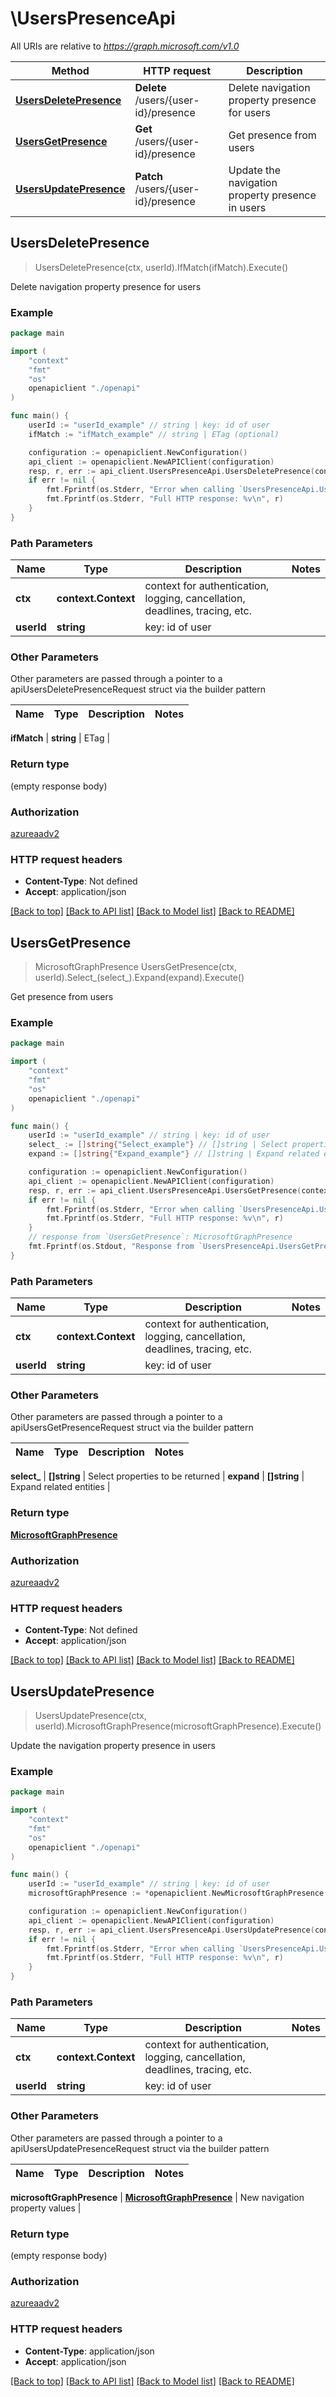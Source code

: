 # \UsersPresenceApi

All URIs are relative to *https://graph.microsoft.com/v1.0*

Method | HTTP request | Description
------------- | ------------- | -------------
[**UsersDeletePresence**](UsersPresenceApi.md#UsersDeletePresence) | **Delete** /users/{user-id}/presence | Delete navigation property presence for users
[**UsersGetPresence**](UsersPresenceApi.md#UsersGetPresence) | **Get** /users/{user-id}/presence | Get presence from users
[**UsersUpdatePresence**](UsersPresenceApi.md#UsersUpdatePresence) | **Patch** /users/{user-id}/presence | Update the navigation property presence in users



## UsersDeletePresence

> UsersDeletePresence(ctx, userId).IfMatch(ifMatch).Execute()

Delete navigation property presence for users

### Example

```go
package main

import (
    "context"
    "fmt"
    "os"
    openapiclient "./openapi"
)

func main() {
    userId := "userId_example" // string | key: id of user
    ifMatch := "ifMatch_example" // string | ETag (optional)

    configuration := openapiclient.NewConfiguration()
    api_client := openapiclient.NewAPIClient(configuration)
    resp, r, err := api_client.UsersPresenceApi.UsersDeletePresence(context.Background(), userId).IfMatch(ifMatch).Execute()
    if err != nil {
        fmt.Fprintf(os.Stderr, "Error when calling `UsersPresenceApi.UsersDeletePresence``: %v\n", err)
        fmt.Fprintf(os.Stderr, "Full HTTP response: %v\n", r)
    }
}
```

### Path Parameters


Name | Type | Description  | Notes
------------- | ------------- | ------------- | -------------
**ctx** | **context.Context** | context for authentication, logging, cancellation, deadlines, tracing, etc.
**userId** | **string** | key: id of user | 

### Other Parameters

Other parameters are passed through a pointer to a apiUsersDeletePresenceRequest struct via the builder pattern


Name | Type | Description  | Notes
------------- | ------------- | ------------- | -------------

 **ifMatch** | **string** | ETag | 

### Return type

 (empty response body)

### Authorization

[azureaadv2](../README.md#azureaadv2)

### HTTP request headers

- **Content-Type**: Not defined
- **Accept**: application/json

[[Back to top]](#) [[Back to API list]](../README.md#documentation-for-api-endpoints)
[[Back to Model list]](../README.md#documentation-for-models)
[[Back to README]](../README.md)


## UsersGetPresence

> MicrosoftGraphPresence UsersGetPresence(ctx, userId).Select_(select_).Expand(expand).Execute()

Get presence from users

### Example

```go
package main

import (
    "context"
    "fmt"
    "os"
    openapiclient "./openapi"
)

func main() {
    userId := "userId_example" // string | key: id of user
    select_ := []string{"Select_example"} // []string | Select properties to be returned (optional)
    expand := []string{"Expand_example"} // []string | Expand related entities (optional)

    configuration := openapiclient.NewConfiguration()
    api_client := openapiclient.NewAPIClient(configuration)
    resp, r, err := api_client.UsersPresenceApi.UsersGetPresence(context.Background(), userId).Select_(select_).Expand(expand).Execute()
    if err != nil {
        fmt.Fprintf(os.Stderr, "Error when calling `UsersPresenceApi.UsersGetPresence``: %v\n", err)
        fmt.Fprintf(os.Stderr, "Full HTTP response: %v\n", r)
    }
    // response from `UsersGetPresence`: MicrosoftGraphPresence
    fmt.Fprintf(os.Stdout, "Response from `UsersPresenceApi.UsersGetPresence`: %v\n", resp)
}
```

### Path Parameters


Name | Type | Description  | Notes
------------- | ------------- | ------------- | -------------
**ctx** | **context.Context** | context for authentication, logging, cancellation, deadlines, tracing, etc.
**userId** | **string** | key: id of user | 

### Other Parameters

Other parameters are passed through a pointer to a apiUsersGetPresenceRequest struct via the builder pattern


Name | Type | Description  | Notes
------------- | ------------- | ------------- | -------------

 **select_** | **[]string** | Select properties to be returned | 
 **expand** | **[]string** | Expand related entities | 

### Return type

[**MicrosoftGraphPresence**](MicrosoftGraphPresence.md)

### Authorization

[azureaadv2](../README.md#azureaadv2)

### HTTP request headers

- **Content-Type**: Not defined
- **Accept**: application/json

[[Back to top]](#) [[Back to API list]](../README.md#documentation-for-api-endpoints)
[[Back to Model list]](../README.md#documentation-for-models)
[[Back to README]](../README.md)


## UsersUpdatePresence

> UsersUpdatePresence(ctx, userId).MicrosoftGraphPresence(microsoftGraphPresence).Execute()

Update the navigation property presence in users

### Example

```go
package main

import (
    "context"
    "fmt"
    "os"
    openapiclient "./openapi"
)

func main() {
    userId := "userId_example" // string | key: id of user
    microsoftGraphPresence := *openapiclient.NewMicrosoftGraphPresence() // MicrosoftGraphPresence | New navigation property values

    configuration := openapiclient.NewConfiguration()
    api_client := openapiclient.NewAPIClient(configuration)
    resp, r, err := api_client.UsersPresenceApi.UsersUpdatePresence(context.Background(), userId).MicrosoftGraphPresence(microsoftGraphPresence).Execute()
    if err != nil {
        fmt.Fprintf(os.Stderr, "Error when calling `UsersPresenceApi.UsersUpdatePresence``: %v\n", err)
        fmt.Fprintf(os.Stderr, "Full HTTP response: %v\n", r)
    }
}
```

### Path Parameters


Name | Type | Description  | Notes
------------- | ------------- | ------------- | -------------
**ctx** | **context.Context** | context for authentication, logging, cancellation, deadlines, tracing, etc.
**userId** | **string** | key: id of user | 

### Other Parameters

Other parameters are passed through a pointer to a apiUsersUpdatePresenceRequest struct via the builder pattern


Name | Type | Description  | Notes
------------- | ------------- | ------------- | -------------

 **microsoftGraphPresence** | [**MicrosoftGraphPresence**](MicrosoftGraphPresence.md) | New navigation property values | 

### Return type

 (empty response body)

### Authorization

[azureaadv2](../README.md#azureaadv2)

### HTTP request headers

- **Content-Type**: application/json
- **Accept**: application/json

[[Back to top]](#) [[Back to API list]](../README.md#documentation-for-api-endpoints)
[[Back to Model list]](../README.md#documentation-for-models)
[[Back to README]](../README.md)


